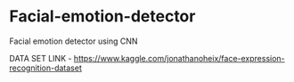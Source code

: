 # Facial-emotion-detector
Facial emotion detector using CNN 

DATA SET LINK - https://www.kaggle.com/jonathanoheix/face-expression-recognition-dataset
